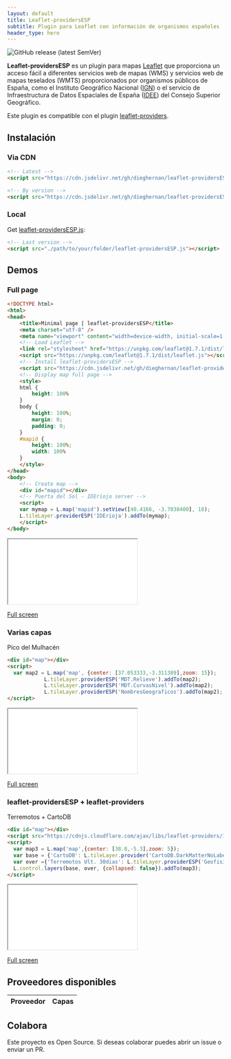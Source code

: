 ```yaml
---
layout: default
title: Leaflet-providersESP
subtitle: Plugin para Leaflet con información de organismos españoles
header_type: hero
---
```


![GitHub release (latest SemVer)](https://img.shields.io/github/v/release/dieghernan/leaflet-providersESP)

**Leaflet-providersESP** es un plugin para mapas [Leaflet](https://leafletjs.com/) que proporciona un acceso fácil a diferentes servicios web de mapas (WMS) y servicios web de mapas teselados (WMTS) proporcionados por organismos públicos de España, como el Instituto Geográfico Nacional ([IGN](https://www.ign.es/web/ign/portal/ide-area-nodo-ide-ign)) o el servicio de Infraestructura de Datos Espaciales de España ([IDEE](https://www.idee.es/directorio-de-servicios)) del Consejo Superior Geográfico.


Este plugin es compatible con el plugin [leaflet-providers](https://github.com/leaflet-extras/leaflet-providers).


## Instalación 

### Via CDN

```html
<!-- Latest -->
<script src="https://cdn.jsdelivr.net/gh/dieghernan/leaflet-providersESP/dist/leaflet-providersESP.min.js"></script>

<!-- By version -->
<script src="https://cdn.jsdelivr.net/gh/dieghernan/leaflet-providersESP@{{ site.github.releases[0].tag_name }}/dist/leaflet-providersESP.min.js"></script>
```

### Local

Get [leaflet-providersESP.js](https://github.com/dieghernan/leaflet-providersESP/tree/master/dist):

```html
<!-- Last version -->
<script src="./path/to/your/folder/leaflet-providersESP.js"></script>
```

## Demos

### Full page
```html
<!DOCTYPE html>
<html>
<head>
	<title>Minimal page | leaflet-providersESP</title>
	<meta charset="utf-8" />
	<meta name="viewport" content="width=device-width, initial-scale=1.0">
	<!-- Load Leaflet -->
	<link rel="stylesheet" href="https://unpkg.com/leaflet@1.7.1/dist/leaflet.css" />
	<script src="https://unpkg.com/leaflet@1.7.1/dist/leaflet.js"></script>
	<!-- Install leaflet-providersESP -->
	<script src="https://cdn.jsdelivr.net/gh/dieghernan/leaflet-providersESP@{{ site.github.releases[0].tag_name }}/dist/leaflet-providersESP.min.js"></script>
	<!-- Display map full page -->
	<style>
	html {
		height: 100%
	}
	body {
		height: 100%;
		margin: 0;
		padding: 0;
	}
	#mapid {
		height: 100%;
		width: 100%
	}
	</style>
</head>
<body>
	<!-- Create map -->
	<div id="mapid"></div>
	<!-- Puerta del Sol - IDErioja server -->
	<script>
	var mymap = L.map('mapid').setView([40.4166, -3.7038400], 18);
	L.tileLayer.providerESP('IDErioja').addTo(mymap);
	</script>
</body>
```

<div class="embed-responsive embed-responsive-4by3 my-2 chulapa-rounded-lg border border-primary">
  <iframe class="embed-responsive-item" src="./demo/minimal" allowfullscreen></iframe>
</div>


<a class="btn btn-block btn-primary btn-sm" href="./demo/minimal" role="button">Full screen</a>


### Varias capas

Pico del Mulhacén

```html
<div id="map"></div>
<script>
  var map2 = L.map('map', {center: [37.053333,-3.311389],zoom: 15});
			L.tileLayer.providerESP('MDT.Relieve').addTo(map2);
			L.tileLayer.providerESP('MDT.CurvasNivel').addTo(map2);
			L.tileLayer.providerESP('NombresGeograficos').addTo(map2);
</script>
```

<div class="embed-responsive embed-responsive-4by3 my-2 chulapa-rounded-lg border border-primary">
  <iframe class="embed-responsive-item" src="./demo/overlays" allowfullscreen></iframe>
</div>

<a class="btn btn-block btn-primary btn-sm" href="./demo/overlays" role="button">Full screen</a>


### leaflet-providersESP + leaflet-providers

Terremotos + CartoDB

```html
<div id="map"></div>
<script src="https://cdnjs.cloudflare.com/ajax/libs/leaflet-providers/1.10.2/leaflet-providers.min.js"></script>
<script>
  var map3 = L.map('map',{center: [38.8,-5.3],zoom: 5});
  var base = {'CartoDB': L.tileLayer.provider('CartoDB.DarkMatterNoLabels').addTo(map3)};
  var over ={'Terremotos Ult. 30dias': L.tileLayer.providerESP('Geofisica.Terremotos30dias',{transparent: true}).addTo(map3)};
  L.control.layers(base, over, {collapsed: false}).addTo(map3);
</script>
```

<div class="embed-responsive embed-responsive-4by3 my-2 chulapa-rounded-lg border border-primary">
  <iframe class="embed-responsive-item" src="./demo/leafletproviders" allowfullscreen></iframe>
</div>


<a class="btn btn-block btn-primary btn-sm" href="./demo/leafletproviders" role="button">Full screen</a>



## Proveedores disponibles

<p id="pr"></p>

<script src="./js/shared.js"></script>
<script>
  // Add it to the page
  nprovs = document.getElementById('pr');
  nprovs.innerHTML = 'En la version <code>'+ providersESPversion +'</code> hay <strong>'
+ allnames.length + '</strong> proveedores:';
</script>

<table>
  <thead>
    <tr>
      <th>Proveedor</th>
      <th>Capas</th>
    </tr>
  </thead>
  <tbody id="listprov">
  </tbody>
</table>

<script>
  for (var provider in providersESP) {
    if (providersESP[provider].variants) {
      var allnames = [];
      for (var variant in providersESP[provider].variants) {
        allnames.push('<code>' + variant +'</code>');
      }
    } else {		
      allnames = [];
    }
    row = document.createElement('tr');
    row.innerHTML = '<td><code>' +
    provider + '</code></td><td>'
    + allnames.join(', ') +'</td>';
    document.getElementById('listprov').appendChild(row);
  }
</script>

## Colabora

Este proyecto es Open Source. Si deseas colaborar puedes abrir un issue o enviar un PR. 
